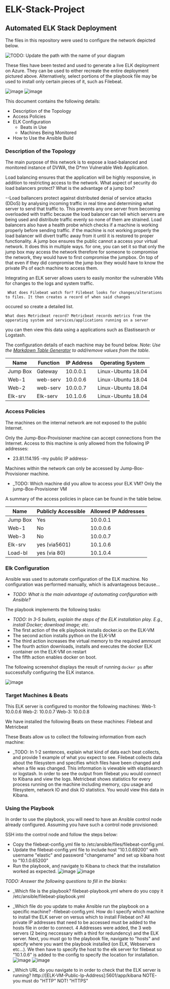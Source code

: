 # ELK-Stack-Project
## Automated ELK Stack Deployment

The files in this repository were used to configure the network depicted below.

![TODO: Update the path with the name of your diagram](Images/diagram_filename.png)

These files have been tested and used to generate a live ELK deployment on Azure. They can be used to either recreate the entire deployment pictured above. Alternatively, select portions of the playbook file may be used to install only certain pieces of it, such as Filebeat.

  ![image](https://github.com/UCB-CyberSecurity-Cohort5/elk-stack-project-D-Ellisen/blob/main/Screenshots/Screenshots/Screenshot%202-3%20filebeat%20playbook.png)
  ![image](https://github.com/UCB-CyberSecurity-Cohort5/elk-stack-project-D-Ellisen/blob/main/Screenshots/Screenshots/Screenshot%202-6%20metricbeat%20playbook.png)

This document contains the following details:
- Description of the Topology
- Access Policies
- ELK Configuration
  - Beats in Use
  - Machines Being Monitored
- How to Use the Ansible Build


### Description of the Topology

The main purpose of this network is to expose a load-balanced and monitored instance of DVWA, the D*mn Vulnerable Web Application.

Load balancing ensures that the application will be highly responsive, in addition to restricting access to the network.
What aspect of security do load balancers protect? What is the advantage of a jump box?

--Load ballancers protect against distributed denial of service attacks (DDoS) by analysing incoming traffic in real time and
determining what server to send that traffic to. This prevents any one server from becoming overloaded with traffic because the
load balancer can tell which servers are being used and distribute traffic evenly so none of them are strained. Load balancers 
also have a health probe which checks if a machine is working properly before sending traffic. if the machine is not working properly 
the load balancer will divert traffic away from it until it is restored to proper functionality. A jump box ensures the public cannot a
access your virtual network. It does this in multiple ways. for one, you can set it so that only the jump box may access the network 
therefore for someone to compromise the network, they would have to first compromise the jumpbox. On top of that even if they did 
compromise the jump box they would have to know the private IPs of each machine to access them. 

Integrating an ELK server allows users to easily monitor the vulnerable VMs for changes to the logs and system traffic.

     What does Filebeat watch for? Filebeat looks for changes/alterations to files. It then creates a record of when said changes 
 occured so create a detailed list. 

    What does Metricbeat record? Metricbeat records metrics from the opperating system and services/applications running on a server
 you can then view this data using a applications such as Elastisearch or Logstash. 

The configuration details of each machine may be found below.
_Note: Use the [Markdown Table Generator](http://www.tablesgenerator.com/markdown_tables) to add/remove values from the table_.

| Name     | Function | IP Address | Operating System |
|----------|----------|------------|------------------|
| Jump Box | Gateway  | 10.0.0.1   | Linux-Ubuntu 18.04|
| Web-1    | web-serv | 10.0.0.6   | Linux-Ubuntu 18.04|
| Web-2    | web-serv | 10.0.0.7   | Linux-Ubuntu 18.04|
| Elk-srv  | Elk-serv | 10.1.0.6   | Linux-Ubuntu 18.04|

### Access Policies

The machines on the internal network are not exposed to the public Internet. 

Only the Jump-Box-Provisioner machine can accept connections from the Internet. Access to this machine is only allowed from the following IP addresses:
- 23.81.114.195 -my public IP address- 

Machines within the network can only be accessed by Jump-Box-Provisioner machine.
- _TODO: Which machine did you allow to access your ELK VM? 
Only the jump-Box-Provisioner VM 

A summary of the access policies in place can be found in the table below.

| Name     | Publicly Accessible | Allowed IP Addresses |
|----------|---------------------|----------------------|
| Jump Box | Yes                 | 10.0.0.1             |
| Web-1    | No                  | 10.0.0.6             |
| Web-3    | No                  | 10.0.0.7             |
| Elk-srv  | yes (via5601)       | 10.1.0.6             |
| Load-bl  | yes (via 80)        | 10.1.0.4             |


### Elk Configuration

Ansible was used to automate configuration of the ELK machine. No configuration was performed manually, which is advantageous because...
- _TODO: What is the main advantage of automating configuration with Ansible?_

The playbook implements the following tasks:
- _TODO: In 3-5 bullets, explain the steps of the ELK installation play. E.g., install Docker; download image; etc._
- The first action of the elk playbook installs docker.io on the ELK-VM 
- The second action installs python on the ELK-VM
- The third action increases the virtual memory to the required ammount 
- The fourth action downloads, installs and executes the docker ELK container on the ELK-VM on restart
- The fifth action enables docker on boot.

The following screenshot displays the result of running `docker ps` after successfully configuring the ELK instance.

![image](https://github.com/UCB-CyberSecurity-Cohort5/elk-stack-project-D-Ellisen/blob/main/Screenshots/Screenshots/Screenshot%201-13%20sudo%20docker%20ps%20to%20verify%20container%20is%20running%20on%20elk%20server.png) 

### Target Machines & Beats
This ELK server is configured to monitor the following machines: 
Web-1: 10.0.0.6 Web-2: 10.0.0.7 Web-3: 10.0.0.8

We have installed the following Beats on these machines:
Filebeat and Metricbeat

These Beats allow us to collect the following information from each machine:
- _TODO: In 1-2 sentences, explain what kind of data each beat collects, and provide 1 example of what you expect to see.
Filebeat collects data about the filesystem and specifies which files have been changed and when a file was changed. This information is viewable
with elastisearch or logstash. In order to see the output from filebeat you would connect to Kibana and view the logs. Metricbeat shows statistics 
for every process running on the machine including memory, cpu usage and filesystem, network IO and disk IO statistics. You would view this data in Kibana.

### Using the Playbook
In order to use the playbook, you will need to have an Ansible control node already configured. Assuming you have such a control node provisioned: 

SSH into the control node and follow the steps below:
- Copy the filebeat-config.yml file to /etc/ansible/files/filebeat-config.yml.
- Update the filebeat-config.yml file to include host "10.1.0.69200" with username "elastic" and
password "changename" and set up kibana host to "10.1.0.65200" 
- Run the playbook, and navigate to Kibana to check that the installation worked as expected.
![image](https://github.com/UCB-CyberSecurity-Cohort5/elk-stack-project-D-Ellisen/blob/main/Screenshots/Screenshots/Screenshot%202-6%20DATA%20SUCCESSFULLY%20RECIEVED%20(screenshot%20what%20you%20see%20before%20proceeding).png)
![image](https://github.com/UCB-CyberSecurity-Cohort5/elk-stack-project-D-Ellisen/blob/main/Screenshots/Screenshots/Screenshot%202-7%20metricbeat%20success.png)

_TODO: Answer the following questions to fill in the blanks:_
- _Which file is the playbook? filebeat-playbook.yml where do you copy it /etc/ansible/filebeat-playbook.yml

- _Which file do you update to make Ansible run the playbook on a specific machine? -filebeat-config.yml. How do I specify which machine to install the ELK server on versus which to install Filebeat on? All private IP addresses that need to be accessed must be added to the hosts file in order to connect. 4 Addresses were added, the 3 web servers (2 being neccessary with a third for redundency) and the ELK server. Next, you must go to the playbook file, navigate to "hosts" and specify where you want the playbook installed (on ELK, Webservers etc...). We then have to specify the host to the elk server for filebeat so "10.1.0.6" is added to the config to specify the location for installation. 
![image](https://github.com/UCB-CyberSecurity-Cohort5/elk-stack-project-D-Ellisen/blob/main/Screenshots/Screenshots/FIlebeat%20config.png)
![image](https://github.com/UCB-CyberSecurity-Cohort5/elk-stack-project-D-Ellisen/blob/main/Screenshots/Screenshots/hosts-screenshot.png)


- _Which URL do you navigate to in order to check that the ELK server is running?
http://[ELK-VM-Public-Ip-Address]:5601/app/kibana NOTE- you must do "HTTP" NOT! "HTTPS" 


